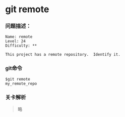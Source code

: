 # git remote

### 问题描述：

```text
Name: remote
Level: 24
Difficulty: **

This project has a remote repository.  Identify it.
```

### git命令

```shell
$git remote
my_remote_repo
```

### 关卡解析

> 略